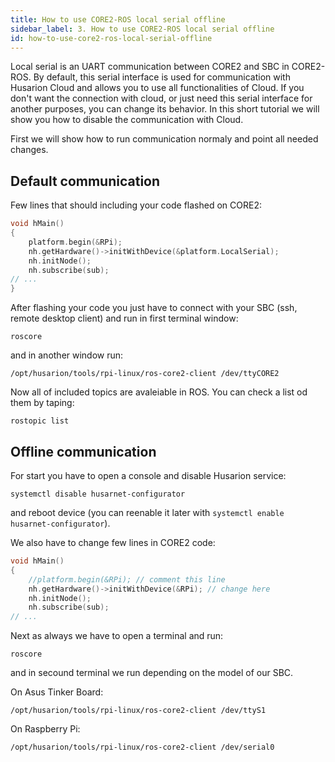 ```yaml
---
title: How to use CORE2-ROS local serial offline
sidebar_label: 3. How to use CORE2-ROS local serial offline
id: how-to-use-core2-ros-local-serial-offline
---
```


Local serial is an UART communication between CORE2 and SBC in CORE2-ROS. By default, this serial interface is used for communication with Husarion Cloud and allows you to use all functionalities of Cloud. If you don't want the connection with cloud, or just need this serial interface for another purposes, you can change its behavior. In this short tutorial we will show you how to disable the communication with Cloud.

First we will show how to run communication normaly and point all needed changes.

## Default communication ##

Few lines that should including your code flashed on CORE2:

```cpp
void hMain()
{
    platform.begin(&RPi);
    nh.getHardware()->initWithDevice(&platform.LocalSerial);
    nh.initNode();
    nh.subscribe(sub);
// ...
}
```

After flashing your code you just have to connect with your SBC (ssh, remote desktop client) and run in first terminal window: 
```
roscore
```
and in another window run:
```
/opt/husarion/tools/rpi-linux/ros-core2-client /dev/ttyCORE2
```

Now all of included topics are avaleiable in ROS. You can check a list od them by taping:
```
rostopic list
```

## Offline communication ##

For start you have to open a console and disable Husarion service:
```
systemctl disable husarnet-configurator
```
and reboot device (you can reenable it later with `systemctl enable husarnet-configurator`).

We also have to change few lines in CORE2 code:

```cpp
void hMain()
{
    //platform.begin(&RPi); // comment this line
    nh.getHardware()->initWithDevice(&RPi); // change here
    nh.initNode();
    nh.subscribe(sub);
// ...
```

Next as always we have to open a terminal and run:
```
roscore
```
and in secound terminal we run depending on the model of our SBC.

On Asus Tinker Board:
```
/opt/husarion/tools/rpi-linux/ros-core2-client /dev/ttyS1
```
On Raspberry Pi:
```
/opt/husarion/tools/rpi-linux/ros-core2-client /dev/serial0
```


